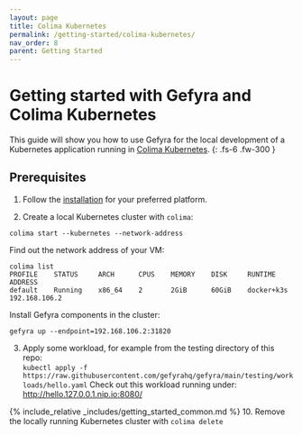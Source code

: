 ```yaml
---
layout: page
title: Colima Kubernetes
permalink: /getting-started/colima-kubernetes/
nav_order: 8
parent: Getting Started
---
```

# Getting started with Gefyra and Colima Kubernetes
This guide will show you how to use Gefyra for the local development of a Kubernetes application running in [Colima Kubernetes](https://github.com/abiosoft/colima).
{: .fs-6 .fw-300 }

## Prerequisites
1. Follow the [installation](https://gefyra.dev/installation) for your preferred platform.

2. Create a local Kubernetes cluster with `colima`:    

```shell
colima start --kubernetes --network-address
```

Find out the network address of your VM:
```shell
colima list
PROFILE    STATUS     ARCH      CPUS    MEMORY    DISK     RUNTIME       ADDRESS
default    Running    x86_64    2       2GiB      60GiB    docker+k3s    192.168.106.2
```

Install Gefyra components in the cluster:
```shell
gefyra up --endpoint=192.168.106.2:31820
```


3. Apply some workload, for example from the testing directory of this repo:  
`kubectl apply -f https://raw.githubusercontent.com/gefyrahq/gefyra/main/testing/workloads/hello.yaml`
Check out this workload running under: http://hello.127.0.0.1.nip.io:8080/

{% include_relative _includes/getting_started_common.md %}
10. Remove the locally running Kubernetes cluster with `colima delete`